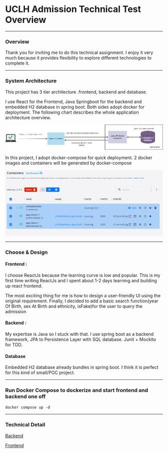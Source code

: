 # UCLH Admission Technical Test Overview


--------------
### Overview
Thank you for inviting me to do this technical assignment.
I enjoy it very much because it provides flexibility to explore different technologies to complete it.

--------------

### System Architecture
This project has 3 tier architecture .frontend, backend and database.

I use React for the Frontend, Java Springboot for the backend and embedded H2 database in spring boot.
Both sides adopt docker for deployment. The following chart describes the whole application architecture overview.

![](arch.png)

In this project, I adopt docker-compose for quick deployment. 2 docker images and containers will be generated by docker-compose

![](docker.png)

--------------
### Choose & Design

#### Frontend :
I choose ReactJs because the learning curve is low and popular.
This is my first time writing ReactJs and I spent about 1-2 days learning and building up react frontend.

The most exciting thing for me is how to design a user-friendly UI using the original requirement.
Finally, I decided to add a basic search function(year Of Birth, sex At Birth and ethnicity, isFake)for the user to query the admission

#### Backend :
My expertise is Java so I stuck with that. I use spring boot as a backend framework, JPA to Persistence Layer with SQL database.
Junit + Mockito for TDD.

#### Database
Embedded H2 database already bundles in spring boot. I think it is perfect for this kind of small/POC project.

--------------

### Run Docker Compose to dockerize and start frontend and backend one off
    docker compose up -d

--------------

### Technical Detail
[Backend](backend/README.md)

[Frontend](frontend/README.md)


